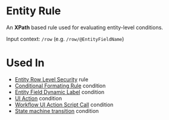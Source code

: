# Entity Rule

An **XPath** based rule used for evaluating entity-level conditions.

Input context: `/row` (e.g. `/row/@EntityFieldName`)

# Used In

-   [Entity Row Level Security](/t/Row-Level-Security-Rules) rule
-   [Conditional Formating Rule](/t/Conditional-Formatting-Rules) condition
-   [Entity Field Dynamic Label](/t/Dynamic-Field-Labels) condition
-   [UI Action](/t/Actions) condition
-   [Workflow UI Action Script Call](/t/Client-Script) condition
-   [State machine transition](/t/State-Transition) condition
